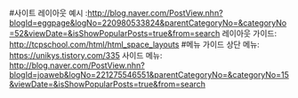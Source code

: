 #사이트 레이아웃
예시 :<http://blog.naver.com/PostView.nhn?blogId=eggpage&logNo=220980533824&parentCategoryNo=&categoryNo=52&viewDate=&isShowPopularPosts=true&from=search>
레이아웃 가이드: <http://tcpschool.com/html/html_space_layouts>
#메뉴 가이드
상단 메뉴: <https://unikys.tistory.com/335>
사이드 메뉴: <http://blog.naver.com/PostView.nhn?blogId=joaweb&logNo=221275546551&parentCategoryNo=&categoryNo=15&viewDate=&isShowPopularPosts=true&from=search>
